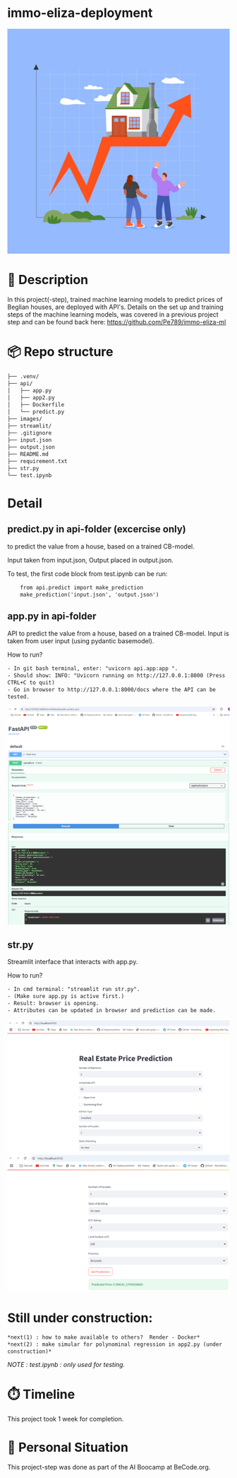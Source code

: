 # immo-eliza-deployment
![alt text](images/imagex.png)

# 🏢 Description
In this project(-step), trained machine learning models to predict prices of Beglian houses, are deployed with API's.
Details on the set up and training steps of the machine learning models, was covered in a previous project step and can be found back here: https://github.com/Pe789/immo-eliza-ml

# 📦 Repo structure 
 
    ├── .venv/
    ├── api/
    │   ├── app.py
    │   ├── app2.py
    │   ├── Dockerfile
    │   └── predict.py
    ├── images/
    ├── streamlit/
    ├── .gitignore
    ├── input.json
    ├── output.json
    ├── README.md
    ├── requirement.txt
    ├── str.py
    └── test.ipynb

# Detail

## predict.py in api-folder (excercise only)
to predict the value from a house, based on a trained CB-model.

Input taken from input.json, Output placed in output.json.

To test, the first code block from test.ipynb can be run:

        from api.predict import make_prediction
        make_prediction('input.json', 'output.json')

## app.py in api-folder
API to predict the value from a house, based on a trained CB-model. 
Input is taken from user input (using pydantic basemodel).

How to run?

    - In git bash terminal, enter: "uvicorn api.app:app ".   
    - Should show: INFO: "Uvicorn running on http://127.0.0.1:8000 (Press CTRL+C to quit)  
    - Go in browser to http://127.0.0.1:8000/docs where the API can be tested.

![alt text](images/image.png)
![alt text](images/image-1.png)


## str.py
Streamlit interface that interacts with app.py.

How to run?

    - In cmd terminal: "streamlit run str.py".  
    - (Make sure app.py is active first.)  
    - Result: browser is opening.   
    - Attributes can be updated in browser and prediction can be made.

![alt text](images/image-3.png)
![alt text](images/image-4.png)

# Still under construction:
    *next(1) : how to make available to others?  Render - Docker*
    *next(2) : make simular for polynominal regression in app2.py (under construction)*

*NOTE : test.ipynb : only used for testing.*

# ⏱️ Timeline
This project took 1 week for completion.

# 📌 Personal Situation
This project-step was done as part of the AI Boocamp at BeCode.org. 